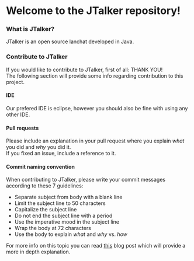 # Welcome to the JTalker repository!

### What is JTalker?
JTalker is an open source lanchat developed in Java.

### Contribute to JTalker
If you would like to contribute to JTalker, first of all: THANK YOU!  
The following section will provide some info regarding contribution to this project.

#### IDE
Our prefered IDE is eclipse, however you should also be fine with using any other IDE.

#### Pull requests
Please include an explanation in your pull request where you explain *what* you did and *why* you did it.  
If you fixed an issue, include a reference to it.

#### Commit naming convention
When contributing to JTalker, please write your commit messages according to these 7 guidelines:
- Separate subject from body with a blank line
- Limit the subject line to 50 characters
- Capitalize the subject line
- Do not end the subject line with a period
- Use the imperative mood in the subject line
- Wrap the body at 72 characters
- Use the body to explain *what* and *why* vs. *how*

For more info on this topic you can read [this](http://chris.beams.io/posts/git-commit/) blog post which will provide a more in depth explanation.
